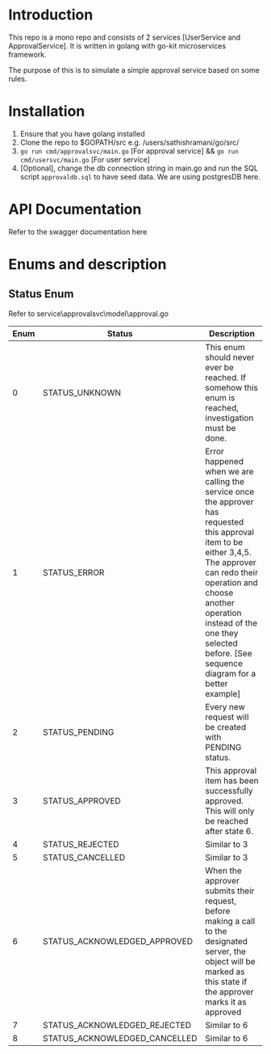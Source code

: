 # Introduction
This repo is a mono repo and consists of 2 services [UserService and ApprovalService]. It is written in golang with go-kit microservices framework.

The purpose of this is to simulate a simple approval service based on some rules.

# Installation
1. Ensure that you have golang installed
2. Clone the repo to $GOPATH/src e.g. /users/sathishramani/go/src/<REPO>
3. `go run cmd/approvalsvc/main.go` [For approval service] && `go run cmd/usersvc/main.go` [For user service]
4. [Optional], change the db connection string in main.go and run the SQL script `approvaldb.sql` to have seed data. We are using postgresDB here.

# API Documentation

Refer to the swagger documentation here

# Enums and description

## Status Enum
Refer to service\approvalsvc\model\approval.go

| Enum  | Status | Description |
| ------------- | ------------- | ------------- |
| 0 | STATUS_UNKNOWN | This enum should never ever be reached. If somehow this enum is reached, investigation must be done. |
| 1 | STATUS_ERROR | Error happened when we are calling the service once the approver has requested this approval item to be either 3,4,5. The approver can redo their operation and choose another operation instead of the one they selected before. [See sequence diagram for a better example] |
| 2 | STATUS_PENDING | Every new request will be created with PENDING status. |
| 3 | STATUS_APPROVED | This approval item has been successfully approved. This will only be reached after state 6. |
| 4 | STATUS_REJECTED | Similar to 3 |
| 5 | STATUS_CANCELLED | Similar to 3 |
| 6 | STATUS_ACKNOWLEDGED_APPROVED | When the approver submits their request, before making a call to the designated server, the object will be marked as this state if the approver marks it as approved  |
| 7 | STATUS_ACKNOWLEDGED_REJECTED | Similar to 6 |
| 8 | STATUS_ACKNOWLEDGED_CANCELLED | Similar to 6 |